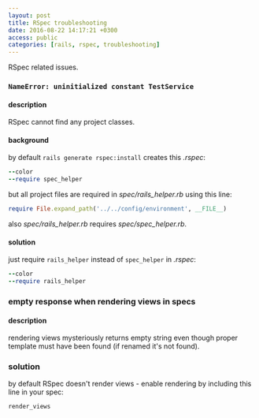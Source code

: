 ```yaml
---
layout: post
title: RSpec troubleshooting
date: 2016-08-22 14:17:21 +0300
access: public
categories: [rails, rspec, troubleshooting]
---
```


RSpec related issues.

<!-- more -->

### `NameError: uninitialized constant TestService`

#### description

RSpec cannot find any project classes.

#### background

by default `rails generate rspec:install` creates this _.rspec_:

```ruby
--color
--require spec_helper
```

but all project files are required in _spec/rails_helper.rb_ using this line:

```ruby
require File.expand_path('../../config/environment', __FILE__)
```

also _spec/rails_helper.rb_ requires _spec/spec_helper.rb_.

#### solution

just require `rails_helper` instead of `spec_helper` in _.rspec_:

```ruby
--color
--require rails_helper
```

### empty response when rendering views in specs

#### description

rendering views mysteriously returns empty string even though proper template
must have been found (if renamed it's not found).

### solution

by default RSpec doesn't render views - enable rendering by including
this line in your spec:

```ruby
render_views
```
